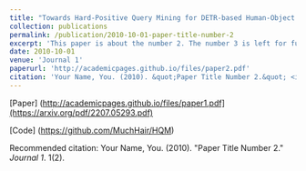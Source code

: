```yaml
---
title: "Towards Hard-Positive Query Mining for DETR-based Human-Object Interaction Detection"
collection: publications
permalink: /publication/2010-10-01-paper-title-number-2
excerpt: 'This paper is about the number 2. The number 3 is left for future work.'
date: 2010-10-01
venue: 'Journal 1'
paperurl: 'http://academicpages.github.io/files/paper2.pdf'
citation: 'Your Name, You. (2010). &quot;Paper Title Number 2.&quot; <i>Journal 1</i>. 1(2).'
---
```


[Paper] (http://academicpages.github.io/files/paper1.pdf](https://arxiv.org/pdf/2207.05293.pdf) 

[Code] (https://github.com/MuchHair/HQM)

Recommended citation: Your Name, You. (2010). "Paper Title Number 2." <i>Journal 1</i>. 1(2).


